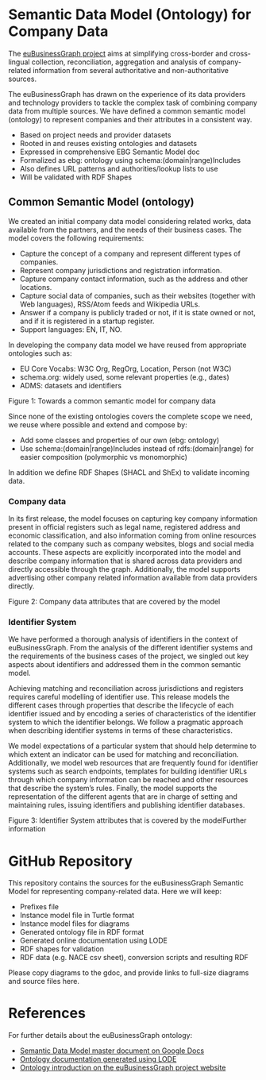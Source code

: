 # Semantic Data Model (Ontology) for Company Data
The [euBusinessGraph project](http://www.eubusinessgraph.eu/) aims at simplifying cross-border and cross-lingual collection, reconciliation, aggregation and analysis of company-related information from several authoritative and non-authoritative sources.

The euBusinessGraph has drawn on the experience of its data providers and technology providers to tackle the complex task of combining company data from multiple sources. We have defined a common semantic model (ontology) to represent companies and their attributes in a consistent way.

* Based on project needs and provider datasets
* Rooted in and reuses existing ontologies and datasets
* Expressed in comprehensive EBG Semantic Model doc
* Formalized as ebg: ontology using schema:(domain|range)Includes
* Also defines URL patterns and authorities/lookup lists to use
* Will be validated with RDF Shapes

## Common Semantic Model (ontology)
We created an initial company data model considering related works, data available from the partners, and the needs of their business cases. The model covers the following requirements:

* Capture the concept of a company and represent different types of companies.
* Represent company jurisdictions and registration information.
* Capture company contact information, such as the address and other locations.
* Capture social data of companies, such as their websites (together with Web languages), RSS/Atom feeds and Wikipedia URLs.
* Answer if a company is publicly traded or not, if it is state owned or not, and if it is registered in a startup register.
* Support languages: EN, IT, NO.

In developing the company data model we have reused from appropriate ontologies such as:

* EU Core Vocabs: W3C Org, RegOrg, Location, Person (not W3C)
* schema.org: widely used, some relevant properties (e.g., dates)
* ADMS: datasets and identifiers

Figure 1: Towards a common semantic model for company data

Since none of the existing ontologies covers the complete scope we need, we reuse where possible and extend and compose by:

* Add some classes and properties of our own (ebg: ontology)
* Use schema:(domain|range)Includes instead of rdfs:(domain|range) for easier composition (polymorphic vs monomorphic)

In addition we define RDF Shapes (SHACL and ShEx) to validate incoming data.

### Company data
In its first release, the model focuses on capturing key company information present in official registers such as legal name, registered address and economic classification, and also information coming from online resources related to the company such as company websites, blogs and social media accounts. These aspects are explicitly incorporated into the model and describe company information that is shared across data providers and directly accessible through the graph. Additionally, the model supports advertising other company related information available from data providers directly.

Figure 2: Company data attributes that are covered by the model

### Identifier System
We have performed a thorough analysis of identifiers in the context of euBusinessGraph. From the analysis of the different identifier systems and the requirements of the business cases of the project, we singled out key aspects about identifiers and addressed them in the common semantic model.

Achieving matching and reconciliation across jurisdictions and registers requires careful modelling of identifier use. This release models the different cases through properties that describe the lifecycle of each identifier issued and by encoding a series of characteristics of the identifier system to which the identifier belongs. We follow a pragmatic approach when describing identifier systems in terms of these characteristics.

We model expectations of a particular system that should help determine to which extent an indicator can be used for matching and reconciliation. Additionally, we model web resources that are frequently found for identifier systems such as search endpoints, templates for building identifier URLs through which company information can be reached and other resources that describe the system’s rules. Finally, the model supports the representation of the different agents that are in charge of setting and maintaining rules, issuing identifiers and publishing identifier databases.

Figure 3: Identifier System attributes that is covered by the modelFurther information

# GitHub Repository

This repository contains the sources for the euBusinessGraph Semantic Model for representing company-related data. Here we will keep:
* Prefixes file
* Instance model file in Turtle format
* Instance model files for diagrams
* Generated ontology file in RDF format
* Generated online documentation using LODE
* RDF shapes for validation
* RDF data (e.g. NACE csv sheet), conversion scripts and resulting RDF

Please copy diagrams to the gdoc, and provide links to full-size diagrams and source files here.

# References
For further details about the euBusinessGraph ontology:

* [Semantic Data Model master document on Google Docs](https://docs.google.com/document/d/1dhMOTlIOC6dOK_jksJRX0CB-GIRoiYY6fWtCnZArUhU/edit)
* [Ontology documentation generated using LODE](https://rawgit.com/euBusinessGraph/eubg-data/master/ontology/index.html)
* [Ontology introduction on the euBusinessGraph project website](http://www.eubusinessgraph.eu/eubusinessgraph-ontology-for-company-data)
